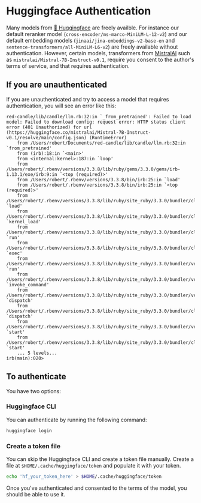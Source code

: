 # Huggingface Authentication

Many models from [🤗 Huggingface](https://huggingface.co) are freely availble. For instance our default reranker model (`cross-encoder/ms-marco-MiniLM-L-12-v2`) and our default embedding models (`jinaai/jina-embeddings-v2-base-en` and `sentence-transformers/all-MiniLM-L6-v2`) are freely available without authentication. However, certain models, transformers from [MistralAI](https://huggingface.co/mistralai) such as `mistralai/Mistral-7B-Instruct-v0.1`, require you consent to the author's terms of service, and that requires authentication.

## If you are unauthenticated

If you are unauthenticated and try to access a model that requires authentication, you will see an error like this:
```
red-candle/lib/candle/llm.rb:32:in `_from_pretrained': Failed to load model: Failed to download config: request error: HTTP status client error (401 Unauthorized) for url (https://huggingface.co/mistralai/Mistral-7B-Instruct-v0.1/resolve/main/config.json) (RuntimeError)
	from /Users/robert/Documents/red-candle/lib/candle/llm.rb:32:in `from_pretrained'
	from (irb):18:in `<main>'
	from <internal:kernel>:187:in `loop'
	from /Users/robert/.rbenv/versions/3.3.8/lib/ruby/gems/3.3.0/gems/irb-1.13.1/exe/irb:9:in `<top (required)>'
	from /Users/robert/.rbenv/versions/3.3.8/bin/irb:25:in `load'
	from /Users/robert/.rbenv/versions/3.3.8/bin/irb:25:in `<top (required)>'
	from /Users/robert/.rbenv/versions/3.3.8/lib/ruby/site_ruby/3.3.0/bundler/cli/exec.rb:59:in `load'
	from /Users/robert/.rbenv/versions/3.3.8/lib/ruby/site_ruby/3.3.0/bundler/cli/exec.rb:59:in `kernel_load'
	from /Users/robert/.rbenv/versions/3.3.8/lib/ruby/site_ruby/3.3.0/bundler/cli/exec.rb:23:in `run'
	from /Users/robert/.rbenv/versions/3.3.8/lib/ruby/site_ruby/3.3.0/bundler/cli.rb:452:in `exec'
	from /Users/robert/.rbenv/versions/3.3.8/lib/ruby/site_ruby/3.3.0/bundler/vendor/thor/lib/thor/command.rb:28:in `run'
	from /Users/robert/.rbenv/versions/3.3.8/lib/ruby/site_ruby/3.3.0/bundler/vendor/thor/lib/thor/invocation.rb:127:in `invoke_command'
	from /Users/robert/.rbenv/versions/3.3.8/lib/ruby/site_ruby/3.3.0/bundler/vendor/thor/lib/thor.rb:538:in `dispatch'
	from /Users/robert/.rbenv/versions/3.3.8/lib/ruby/site_ruby/3.3.0/bundler/cli.rb:35:in `dispatch'
	from /Users/robert/.rbenv/versions/3.3.8/lib/ruby/site_ruby/3.3.0/bundler/vendor/thor/lib/thor/base.rb:584:in `start'
	from /Users/robert/.rbenv/versions/3.3.8/lib/ruby/site_ruby/3.3.0/bundler/cli.rb:29:in `start'
	... 5 levels...
irb(main):020> 
```

## To authenticate

You have two options:

### Huggingface CLI

You can authenticate by running the following command:
```sh
huggingface login
```

### Create a token file

You can skip the Huggingface CLI and create a token file manually. Create a file at `$HOME/.cache/huggingface/token` and populate it with your token.

```sh
echo 'hf_your_token_here' > $HOME/.cache/huggingface/token
```

Once you've authenticated and consented to the terms of the model, you should be able to use it.